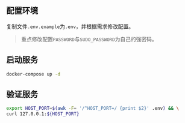 ## 配置环境

复制文件`.env.example`为`.env`，并根据需求修改配置。

> 重点修改配置`PASSWORD`与`SUDO_PASSWORD`为自己的强密码。

## 启动服务

```bash
docker-compose up -d
```

## 验证服务

```bash
export HOST_PORT=$(awk -F= '/^HOST_PORT=/ {print $2}' .env) && \
curl 127.0.0.1:${HOST_PORT}
```
